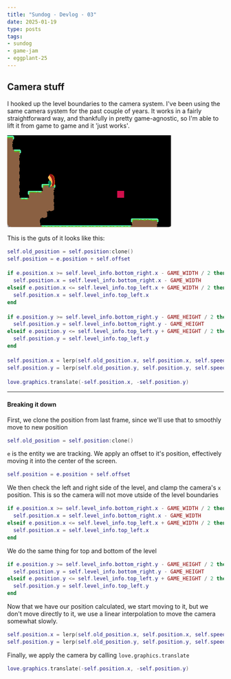 ```yaml
---
title: "Sundog - Devlog - 03"
date: 2025-01-19
type: posts
tags:
- sundog
- game-jam
- eggplant-25
---
```


## Camera stuff

I hooked up the level boundaries to the camera system.
I've been using the same camera system for the past couple of years.
It works in a fairly straightforward way, and thankfully in pretty game-agnostic, so I'm able to lift it from game to game and it 'just works'.

![camera-moving-within-limits](camera-limits.gif)

This is the guts of it looks like this:
```lua
self.old_position = self.position:clone()
self.position = e.position + self.offset

if e.position.x >= self.level_info.bottom_right.x - GAME_WIDTH / 2 then
  self.position.x = self.level_info.bottom_right.x - GAME_WIDTH
elseif e.position.x <= self.level_info.top_left.x + GAME_WIDTH / 2 then
  self.position.x = self.level_info.top_left.x
end

if e.position.y >= self.level_info.bottom_right.y - GAME_HEIGHT / 2 then
  self.position.y = self.level_info.bottom_right.y - GAME_HEIGHT
elseif e.position.y <= self.level_info.top_left.y + GAME_HEIGHT / 2 then
  self.position.y = self.level_info.top_left.y
end

self.position.x = lerp(self.old_position.x, self.position.x, self.speed * dt)
self.position.y = lerp(self.old_position.y, self.position.y, self.speed * dt)

love.graphics.translate(-self.position.x, -self.position.y)
```

---

#### Breaking it down

First, we clone the position from last frame, since we'll use that to smoothly move to new position
```lua
self.old_position = self.position:clone()
```

`e` is the entity we are tracking.
We apply an offset to it's position, effectively moving it into the center of the screen.
```lua
self.position = e.position + self.offset
```

We then check the left and right side of the level, and clamp the camera's `x` position.
This is so the camera will not move utside of the level boundaries
```lua
if e.position.x >= self.level_info.bottom_right.x - GAME_WIDTH / 2 then
  self.position.x = self.level_info.bottom_right.x - GAME_WIDTH
elseif e.position.x <= self.level_info.top_left.x + GAME_WIDTH / 2 then
  self.position.x = self.level_info.top_left.x
end
```
We do the same thing for top and bottom of the level
```lua
if e.position.y >= self.level_info.bottom_right.y - GAME_HEIGHT / 2 then
  self.position.y = self.level_info.bottom_right.y - GAME_HEIGHT
elseif e.position.y <= self.level_info.top_left.y + GAME_HEIGHT / 2 then
  self.position.y = self.level_info.top_left.y
end
```
Now that we have our position calculated, we start moving to it, but we don't move directly to it, we use a linear interpolation to move the camera somewhat slowly.

```lua
self.position.x = lerp(self.old_position.x, self.position.x, self.speed * dt)
self.position.y = lerp(self.old_position.y, self.position.y, self.speed * dt)
```

Finally, we apply the camera by calling `love.graphics.translate`
```lua
love.graphics.translate(-self.position.x, -self.position.y)
```

